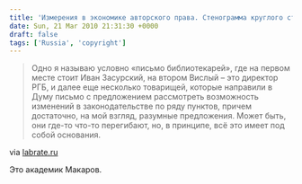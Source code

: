 ```yaml
---
title: 'Измерения в экономике авторского права. Стенограмма круглого стола в ЦЭМИ РАН 16 марта 2010 года'
date: Sun, 21 Mar 2010 21:31:30 +0000
draft: false
tags: ['Russia', 'copyright']
---
```


> Одно я называю условно «письмо библиотекарей», где на первом месте стоит Иван Засурский, на втором Вислый – это директор РГБ, и далее еще несколько товарищей, которые направили в Думу письмо с предложением рассмотреть возможность изменений в законодательстве по ряду пунктов, причем достаточно, на мой взгляд, разумные предложения. Может быть, они где-то что-то перегибают, но, в принципе, всё это имеет под собой основания.

via [labrate.ru](http://www.labrate.ru/20100316/stenogramma.htm)

Это академик Макаров.